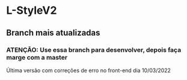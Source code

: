 # L-StyleV2 

## Branch mais atualizadas  

### ATENÇÃO: Use essa branch para desenvolver, depois faça marge com a master

Última versão com correções de erro no front-end dia 10/03/2022 
